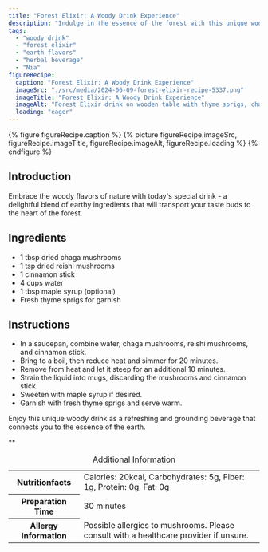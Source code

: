 ```yaml
---
title: "Forest Elixir: A Woody Drink Experience"
description: "Indulge in the essence of the forest with this unique woody drink recipe. A blend of earthy mushrooms and aromatic spices, perfect for a grounding experience."
tags:
  - "woody drink"
  - "forest elixir"
  - "earth flavors"
  - "herbal beverage"
  - "Nia"
figureRecipe: 
  caption: "Forest Elixir: A Woody Drink Experience"
  imageSrc: "./src/media/2024-06-09-forest-elixir-recipe-5337.png"
  imageTitle: "Forest Elixir: A Woody Drink Experience"
  imageAlt: "Forest Elixir drink on wooden table with thyme sprigs, chaga mushrooms, reishi mushrooms, and cinnamon stick, evoking natural herbal essence"
  loading: "eager"
---
```


{% figure figureRecipe.caption %}
{% picture figureRecipe.imageSrc, figureRecipe.imageTitle, figureRecipe.imageAlt, figureRecipe.loading %}
{% endfigure %}

## Introduction

Embrace the woody flavors of nature with today's special drink - a delightful blend of earthy ingredients that will transport your taste buds to the heart of the forest.

## Ingredients

* 1 tbsp dried chaga mushrooms
* 1 tsp dried reishi mushrooms
* 1 cinnamon stick
* 4 cups water
* 1 tbsp maple syrup (optional)
* Fresh thyme sprigs for garnish

## Instructions

* In a saucepan, combine water, chaga mushrooms, reishi mushrooms, and cinnamon stick.
* Bring to a boil, then reduce heat and simmer for 20 minutes.
* Remove from heat and let it steep for an additional 10 minutes.
* Strain the liquid into mugs, discarding the mushrooms and cinnamon stick.
* Sweeten with maple syrup if desired.
* Garnish with fresh thyme sprigs and serve warm.

Enjoy this unique woody drink as a refreshing and grounding beverage that connects you to the essence of the earth.

**

<table><caption class='sr-only'>Additional Information</caption><tr><th>Nutritionfacts</th><td>Calories: 20kcal, Carbohydrates: 5g, Fiber: 1g, Protein: 0g, Fat: 0g&nbsp;</td></tr><tr><th>Preparation Time</th><td>30 minutes&nbsp;</td></tr><tr><th>Allergy Information</th><td>Possible allergies to mushrooms. Please consult with a healthcare provider if unsure.&nbsp;</td></tr></table>

